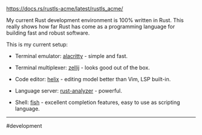 https://docs.rs/rustls-acme/latest/rustls_acme/



My current Rust development environment is 100% written in Rust. This really shows how far Rust has come as a programming language for building fast and robust software.

This is my current setup:

- Terminal emulator: [alacritty](https://github.com/alacritty/alacritty) - simple and fast.
    
- Terminal multiplexer: [zellij](https://github.com/zellij-org/zellij) - looks good out of the box.
    
- Code editor: [helix](https://github.com/helix-editor/helix) - editing model better than Vim, LSP built-in.
    
- Language server: [rust-analyzer](https://github.com/rust-lang/rust-analyzer) - powerful.
    
- Shell: [fish](https://github.com/fish-shell/fish-shell) - excellent completion features, easy to use as scripting language.

---
#development 